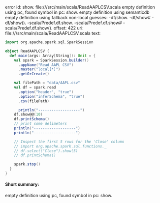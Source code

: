 error id: show.
file://<WORKSPACE>/src/main/scala/ReadAAPLCSV.scala
empty definition using pc, found symbol in pc: show.
empty definition using semanticdb
empty definition using fallback
non-local guesses:
	 -df/show.
	 -df/show#
	 -df/show().
	 -scala/Predef.df.show.
	 -scala/Predef.df.show#
	 -scala/Predef.df.show().
offset: 422
uri: file://<WORKSPACE>/src/main/scala/ReadAAPLCSV.scala
text:
```scala
import org.apache.spark.sql.SparkSession

object ReadAAPLCSV {
  def main(args: Array[String]): Unit = {
    val spark = SparkSession.builder()
      .appName("Read AAPL CSV")
      .master("local[*]")
      .getOrCreate()

    val filePath = "data/AAPL.csv"
    val df = spark.read
      .option("header", "true")
      .option("inferSchema", "true")
      .csv(filePath)

      println("-------------------")
    df.show@@(10)
    df.printSchema()
    // print some delimeters
    println("-------------------")
    println("-------------------")

    // Inspect the first 5 rows for the 'Close' column
    // import org.apache.spark.sql.functions._
    // df.select("Close").show(5)
    // df.printSchema()

    spark.stop()
  }
}
```


#### Short summary: 

empty definition using pc, found symbol in pc: show.